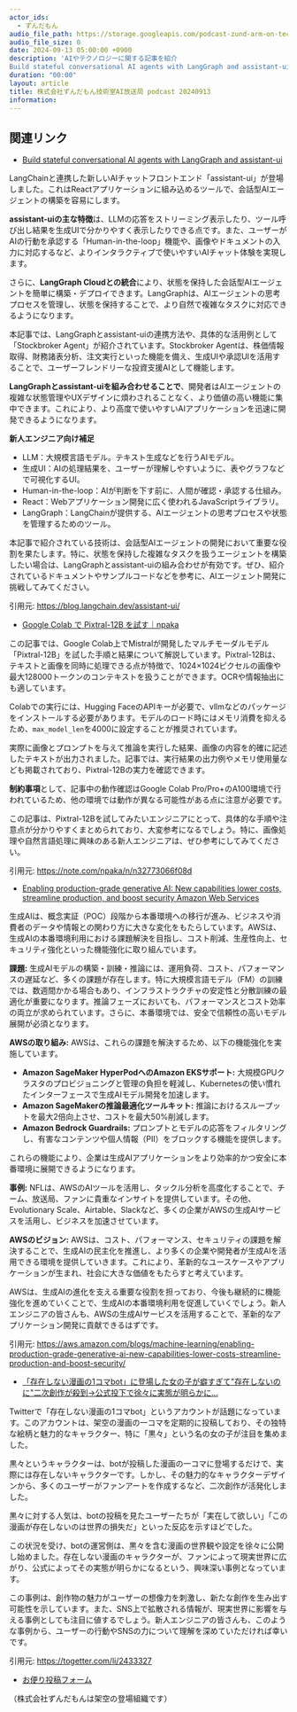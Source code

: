 ```yaml
---
actor_ids:
  - ずんだもん
audio_file_path: https://storage.googleapis.com/podcast-zund-arm-on-tech/audio/株式会社ずんだもん技術室AI放送局_podcast_20240913.mp3
audio_file_size: 0
date: 2024-09-13 05:00:00 +0900
description: 'AIやテクノロジーに関する記事を紹介  
Build stateful conversational AI agents with LangGraph and assistant-ui、Google Colab で Pixtral-12B を試す｜npaka、Enabling production-grade generative AI: New capabilities lower costs, streamline production, and boost security  Amazon Web Services、「存在しない漫画の1コマbot」に登場した女の子が癖すぎて&quot;存在しないのに&quot;二次創作が殺到→公式投下で徐々に実態が明らかに...'
duration: "00:00"
layout: article
title: 株式会社ずんだもん技術室AI放送局 podcast 20240913
information: 
---
```


## 関連リンク


- [Build stateful conversational AI agents with LangGraph and assistant-ui](https://blog.langchain.dev/assistant-ui/)  



LangChainと連携した新しいAIチャットフロントエンド「assistant-ui」が登場しました。これはReactアプリケーションに組み込めるツールで、会話型AIエージェントの構築を容易にします。

**assistant-uiの主な特徴**は、LLMの応答をストリーミング表示したり、ツール呼び出し結果を生成UIで分かりやすく表示したりできる点です。また、ユーザーがAIの行動を承認する「Human-in-the-loop」機能や、画像やドキュメントの入力に対応するなど、よりインタラクティブで使いやすいAIチャット体験を実現します。

さらに、**LangGraph Cloudとの統合**により、状態を保持した会話型AIエージェントを簡単に構築・デプロイできます。LangGraphは、AIエージェントの思考プロセスを管理し、状態を保持することで、より自然で複雑なタスクに対応できるようになります。

本記事では、LangGraphとassistant-uiの連携方法や、具体的な活用例として「Stockbroker Agent」が紹介されています。Stockbroker Agentは、株価情報取得、財務諸表分析、注文実行といった機能を備え、生成UIや承認UIを活用することで、ユーザーフレンドリーな投資支援AIとして機能します。

**LangGraphとassistant-uiを組み合わせることで**、開発者はAIエージェントの複雑な状態管理やUXデザインに煩わされることなく、より価値の高い機能に集中できます。これにより、より高度で使いやすいAIアプリケーションを迅速に開発できるようになります。


**新人エンジニア向け補足**

* LLM：大規模言語モデル。テキスト生成などを行うAIモデル。
* 生成UI：AIの処理結果を、ユーザーが理解しやすいように、表やグラフなどで可視化するUI。
* Human-in-the-loop：AIが判断を下す前に、人間が確認・承認する仕組み。
* React：Webアプリケーション開発に広く使われるJavaScriptライブラリ。
* LangGraph：LangChainが提供する、AIエージェントの思考プロセスや状態を管理するためのツール。


本記事で紹介されている技術は、会話型AIエージェントの開発において重要な役割を果たします。特に、状態を保持した複雑なタスクを扱うエージェントを構築したい場合は、LangGraphとassistant-uiの組み合わせが有効です。ぜひ、紹介されているドキュメントやサンプルコードなどを参考に、AIエージェント開発に挑戦してみてください。 


引用元: https://blog.langchain.dev/assistant-ui/


- [Google Colab で Pixtral-12B を試す｜npaka](https://note.com/npaka/n/n32773066f08d)  


この記事では、Google Colab上でMistralが開発したマルチモーダルモデル「Pixtral-12B」を試した手順と結果について解説しています。Pixtral-12Bは、テキストと画像を同時に処理できる点が特徴で、1024×1024ピクセルの画像や最大128000トークンのコンテキストを扱うことができます。OCRや情報抽出にも適しています。

Colabでの実行には、Hugging FaceのAPIキーが必要で、vllmなどのパッケージをインストールする必要があります。モデルのロード時にはメモリ消費を抑えるため、`max_model_len`を4000に設定することが推奨されています。

実際に画像とプロンプトを与えて推論を実行した結果、画像の内容を的確に記述したテキストが出力されました。記事では、実行結果の出力例やメモリ使用量なども掲載されており、Pixtral-12Bの実力を確認できます。

**制約事項**として、記事中の動作確認はGoogle Colab Pro/Pro+のA100環境で行われているため、他の環境では動作が異なる可能性がある点に注意が必要です。

この記事は、Pixtral-12Bを試してみたいエンジニアにとって、具体的な手順や注意点が分かりやすくまとめられており、大変参考になるでしょう。特に、画像処理や自然言語処理に興味のある新人エンジニアは、ぜひ参考にしてみてください。 


引用元: https://note.com/npaka/n/n32773066f08d


- [Enabling production-grade generative AI: New capabilities lower costs, streamline production, and boost security  Amazon Web Services](https://aws.amazon.com/blogs/machine-learning/enabling-production-grade-generative-ai-new-capabilities-lower-costs-streamline-production-and-boost-security/)  



生成AIは、概念実証（POC）段階から本番環境への移行が進み、ビジネスや消費者のデータや情報との関わり方に大きな変化をもたらしています。AWSは、生成AIの本番環境利用における課題解決を目指し、コスト削減、生産性向上、セキュリティ強化といった機能強化に取り組んでいます。

**課題:** 生成AIモデルの構築・訓練・推論には、運用負荷、コスト、パフォーマンスの遅延など、多くの課題が存在します。特に大規模言語モデル（FM）の訓練では、数週間かかる場合もあり、インフラストラクチャの安定性と分散訓練の最適化が重要になります。推論フェーズにおいても、パフォーマンスとコスト効率の両立が求められています。さらに、本番環境では、安全で信頼性の高いモデル展開が必須となります。

**AWSの取り組み:** AWSは、これらの課題を解決するため、以下の機能強化を実施しています。

* **Amazon SageMaker HyperPodへのAmazon EKSサポート:**  大規模GPUクラスタのプロビジョニングと管理の負担を軽減し、Kubernetesの使い慣れたインターフェースで生成AIモデル開発を加速します。
* **Amazon SageMakerの推論最適化ツールキット:** 推論におけるスループットを最大2倍向上させ、コストを最大50%削減します。
* **Amazon Bedrock Guardrails:** プロンプトとモデルの応答をフィルタリングし、有害なコンテンツや個人情報（PII）をブロックする機能を提供します。

これらの機能により、企業は生成AIアプリケーションをより効率的かつ安全に本番環境に展開できるようになります。

**事例:** NFLは、AWSのAIツールを活用し、タックル分析を高度化することで、チーム、放送局、ファンに貴重なインサイトを提供しています。その他、Evolutionary Scale、Airtable、Slackなど、多くの企業がAWSの生成AIサービスを活用し、ビジネスを加速させています。

**AWSのビジョン:** AWSは、コスト、パフォーマンス、セキュリティの課題を解決することで、生成AIの民主化を推進し、より多くの企業や開発者が生成AIを活用できる環境を提供していきます。これにより、革新的なユースケースやアプリケーションが生まれ、社会に大きな価値をもたらすと考えています。 


AWSは、生成AIの進化を支える重要な役割を担っており、今後も継続的に機能強化を進めていくことで、生成AIの本番環境利用を促進していくでしょう。新人エンジニアの皆さんも、AWSの生成AIサービスを活用することで、革新的なアプリケーション開発に貢献できるはずです。 


引用元: https://aws.amazon.com/blogs/machine-learning/enabling-production-grade-generative-ai-new-capabilities-lower-costs-streamline-production-and-boost-security/


- [「存在しない漫画の1コマbot」に登場した女の子が癖すぎて"存在しないのに"二次創作が殺到→公式投下で徐々に実態が明らかに...](https://togetter.com/li/2433327)  


Twitterで「存在しない漫画の1コマbot」というアカウントが話題になっています。このアカウントは、架空の漫画の一コマを定期的に投稿しており、その独特な絵柄と魅力的なキャラクター、特に「黒々」という名の女の子が注目を集めました。

黒々というキャラクターは、botが投稿した漫画の一コマに登場するだけで、実際には存在しないキャラクターです。しかし、その魅力的なキャラクターデザインから、多くのユーザーがファンアートを作成するなど、二次創作が活発化しました。

黒々に対する人気は、botの投稿を見たユーザーたちが「実在して欲しい」「この漫画が存在しないのは世界の損失だ」といった反応を示すほどでした。

この状況を受け、botの運営側は、黒々を含む漫画の世界観や設定を徐々に公開し始めました。存在しない漫画のキャラクターが、ファンによって現実世界に広がり、公式によってその実態が明らかになるという、興味深い事例となっています。

この事例は、創作物の魅力がユーザーの想像力を刺激し、新たな創作を生み出す可能性を示しています。また、SNS上で拡散される情報が、現実世界に影響を与える事例としても注目に値するでしょう。新人エンジニアの皆さんも、このような事例から、ユーザーの行動やSNSの力について理解を深めていただければ幸いです。 


引用元: https://togetter.com/li/2433327



- [お便り投稿フォーム](https://forms.gle/ffg4JTfqdiqK62qf9)

（株式会社ずんだもんは架空の登場組織です）
